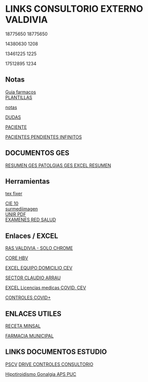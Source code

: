 # LINKS CONSULTORIO EXTERNO VALDIVIA 
18775650
18775650

14380630
1208

13461225
1225

17512895
1234
## Notas 

[Guia farmacos ](https://yaldaba0th.github.io/GuiaTratamientos/)  
[PLANTILLAS](https://github.com/Skarlataris/links/blob/main/documentos/plantillas.md)

[notas](https://docs.google.com/document/d/11Iw4xhGJWB6ftGyBgigvJVe40xkSf-35C4Xa9XXxPds/edit?usp=sharing)

[DUDAS](https://docs.google.com/document/d/1bOwg_OQ6h6Trjj7f0nnNwZmc02n9BjqGJbgXgoAdjiE/edit?usp=sharing)

[PACIENTE](https://docs.google.com/document/d/1TwQJT3PZdaDRx581euOz8eNFVYOMr8WJuMfNLJ7NFwM/edit?usp=sharing)

[PACIENTES PENDIENTES INFINITOS](https://docs.google.com/spreadsheets/d/1lM9jLtLu75XmAHBDJcKDhqzJTNj3fxNhZC8ylYj6ZAc/edit?usp=sharing)

## DOCUMENTOS GES
[RESUMEN GES ](https://docs.google.com/document/d/1EsWyKjKAex7plnPJXDqk8OpTsomXg8qG--GX3z5RheY/edit?usp=sharing)
[PATOLGIAS GES EXCEL RESUMEN](https://docs.google.com/spreadsheets/d/1jVCj_UoWruKjXgJY0adBlFZcm1pI3s3J/edit?usp=sharing&ouid=101088942804835635634&rtpof=true&sd=true)

## Herramientas

[tex fixer](https://www.textfixer.com/tools/remove-line-breaks.php)

[CIE 10 ](https://cpockets.com/cie10)  
[surmediimagen ](https://api.surmedimagen.ziz.cl/widget/user/login)  
[UNIR PDF ](https://pdfjoiner.com/es/)  
[EXAMENES RED SALUD ](https://examenes.redsalud.cl/#/)  


## Enlaces / EXCEL 

[RAS VALDIVIA - SOLO CHROME](https://www.rasvaldivia.cl/rasvaldivia/index.php)

[CORE HBV](https://www.hbvaldivia.cl/core/ingreso?redirect=)

[EXCEL EQUIPO DOMICILIO CEV](https://docs.google.com/spreadsheets/d/1ANvvCo8nJ3TbZ4TCb6vuQNF8ADmo04cAdzDgOBoqZyE/edit#gid=1951390892)

[SECTOR CLAUDIO ARRAU](https://docs.google.com/spreadsheets/d/1oB3SgFD9pH4nKvUNgZ-epRKod6mSdAYGH4V0ZhYcE2E/edit#gid=886783487)

[EXCEL Licencias medicas COVID. CEV](https://docs.google.com/spreadsheets/d/1ehM8jI2CKxMpQVhDQoNSp3Z00iBcW0yQ/edit#gid=1675640099)

[CONTROLES COVID+](https://docs.google.com/spreadsheets/d/19L_MKD48GDI1dxeg0iQs02UjUBhTZfZg6jx69CZ2dBY/edit#gid=111299985)

## ENLACES UTILES
[RECETA MINSAL](https://prescripcion-receta.minsal.cl/auth/login)

[FARMACIA MUNICIPAL](https://farmaciacomunalonline.cl/Home/Index?farmacia=Valdivia)

## LINKS DOCUMENTOS ESTUDIO

[PSCV](http://desammariquina.cl/wp-content/uploads/protocolos/PROTOCOLO%20PSCV.pdf)
[DRIVE CONTROLES CONSULTORIO ](https://drive.google.com/drive/folders/1Wd0cuoZPJIWj7j-0Hr24r7MKXWmSusE5    )

[ Hipotiroidismo  ](  https://www.clinicalascondes.cl/Dev_CLC/media/Imagenes/PDF%20revista%20m%C3%A9dica/2013/5%20septiembre/3_Liberman.pdf )
[Gonalgia APS PUC](http://medicinafamiliar.uc.cl/html/articulos/483.html)

